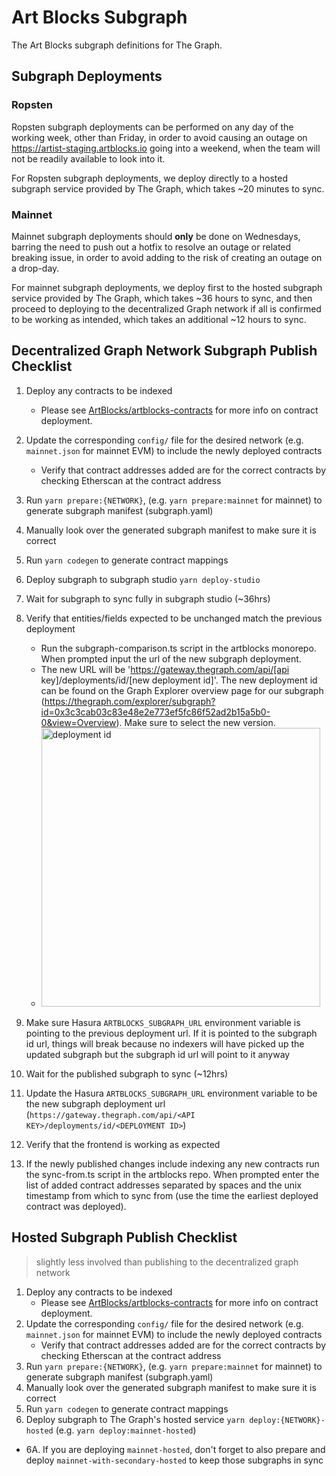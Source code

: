 # Art Blocks Subgraph

The Art Blocks subgraph definitions for The Graph.

## Subgraph Deployments

### Ropsten

Ropsten subgraph deployments can be performed on any day of the working week, other than Friday, in order to avoid causing an outage on https://artist-staging.artblocks.io going into a weekend, when the team will not be readily available to look into it.

For Ropsten subgraph deployments, we deploy directly to a hosted subgraph service provided by The Graph, which takes ~20 minutes to sync.

### Mainnet

Mainnet subgraph deployments should **only** be done on Wednesdays, barring the need to push out a hotfix to resolve an outage or related breaking issue, in order to avoid adding to the risk of creating an outage on a drop-day.

For mainnet subgraph deployments, we deploy first to the hosted subgraph service provided by The Graph, which takes ~36 hours to sync, and then proceed to deploying to the decentralized Graph network if all is confirmed to be working as intended, which takes an additional ~12 hours to sync.

## Decentralized Graph Network Subgraph Publish Checklist
1. Deploy any contracts to be indexed
    - Please see [ArtBlocks/artblocks-contracts](https://github.com/ArtBlocks/artblocks-contracts) for more info on contract deployment.
2. Update the corresponding `config/` file for the desired network (e.g. `mainnet.json` for mainnet EVM) to include the newly deployed contracts
    - Verify that contract addresses added are for the correct contracts by checking Etherscan at the contract address
3. Run `yarn prepare:{NETWORK}`, (e.g. `yarn prepare:mainnet` for mainnet) to generate subgraph manifest (subgraph.yaml)
4. Manually look over the generated subgraph manifest to make sure it is correct
5. Run `yarn codegen` to generate contract mappings
6. Deploy subgraph to subgraph studio `yarn deploy-studio`
7. Wait for subgraph to sync fully in subgraph studio (~36hrs)
8. Verify that entities/fields expected to be unchanged match the previous deployment
    - Run the subgraph-comparison.ts script in the artblocks monorepo.  When prompted input the url of the new subgraph deployment.
    - The new URL will be 'https://gateway.thegraph.com/api/[api key]/deployments/id/[new deployment id]'. The new deployment id can be found on the Graph Explorer overview page for our subgraph (https://thegraph.com/explorer/subgraph?id=0x3c3cab03c83e48e2e773ef5fc86f52ad2b15a5b0-0&view=Overview). Make sure to select the new version.
    - <img width="446" alt="deployment id" src="https://user-images.githubusercontent.com/1716299/144694801-2f9f3708-0b6f-4101-83fa-0997a3d876a0.png">

9. Make sure Hasura `ARTBLOCKS_SUBGRAPH_URL` environment variable is pointing to the previous deployment url. If it is pointed to the subgraph id url, things will break because no indexers will have picked up the updated subgraph but the subgraph id url will point to it anyway
10. Wait for the published subgraph to sync (~12hrs)
11. Update the Hasura `ARTBLOCKS_SUBGRAPH_URL` environment variable to be the new subgraph deployment url (`https://gateway.thegraph.com/api/<API KEY>/deployments/id/<DEPLOYMENT ID>`)
12. Verify that the frontend is working as expected
13. If the newly published changes include indexing any new contracts run the sync-from.ts script in the artblocks repo. When prompted enter the list of added contract addresses separated by spaces and the unix timestamp from which to sync from (use the time the earliest deployed contract was deployed).

## Hosted Subgraph Publish Checklist
>slightly less involved than publishing to the decentralized graph network

1. Deploy any contracts to be indexed
    - Please see [ArtBlocks/artblocks-contracts](https://github.com/ArtBlocks/artblocks-contracts) for more info on contract deployment.
2. Update the corresponding `config/` file for the desired network (e.g. `mainnet.json` for mainnet EVM) to include the newly deployed contracts
    - Verify that contract addresses added are for the correct contracts by checking Etherscan at the contract address
3. Run `yarn prepare:{NETWORK}`, (e.g. `yarn prepare:mainnet` for mainnet) to generate subgraph manifest (subgraph.yaml)
4. Manually look over the generated subgraph manifest to make sure it is correct
5. Run `yarn codegen` to generate contract mappings
6. Deploy subgraph to The Graph's hosted service `yarn deploy:{NETWORK}-hosted` (e.g. `yarn deploy:mainnet-hosted`)
  - 6A. If you are deploying `mainnet-hosted`, don't forget to also prepare and deploy `mainnet-with-secondary-hosted` to keep those subgraphs in sync
  